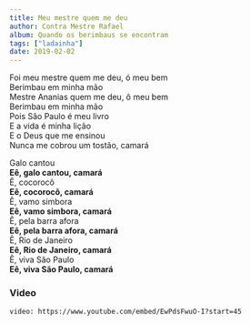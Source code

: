 ```yaml
---
title: Meu mestre quem me deu
author: Contra Mestre Rafael
album: Quando os berimbaus se encontram
tags: ["ladainha"]
date: 2019-02-02
---
```


Foi meu mestre quem me deu, ó meu bem  
Berimbau em minha mão  
Mestre Ananias quem me deu, ô meu bem  
Berimbau em minha mão  
Pois São Paulo é meu livro  
E a vida é minha lição  
E o Deus que me ensinou  
Nunca me cobrou um tostão, camará

Galo cantou  
**Eê, galo cantou, camará**  
Ê, cocorocô  
**Eê, cocorocô, camará**  
Ê, vamo simbora  
**Eê, vamo simbora, camará**  
Ê, pela barra afora  
**Eê, pela barra afora, camará**  
Ê, Rio de Janeiro  
**Eê, Rio de Janeiro, camará**  
Ê, viva São Paulo  
**Eê, viva São Paulo, camará**

### Video

`video: https://www.youtube.com/embed/EwPdsFwuO-I?start=45`
